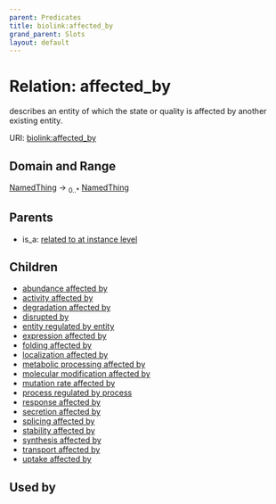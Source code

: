 ```yaml
---
parent: Predicates
title: biolink:affected_by
grand_parent: Slots
layout: default
---
```


# Relation: affected_by


describes an entity of which the state or quality is affected by another existing entity.

URI: [biolink:affected_by](https://w3id.org/biolink/vocab/affected_by)

## Domain and Range

[NamedThing](NamedThing.md) ->  <sub>0..\*</sub> [NamedThing](NamedThing.md)

## Parents

 *  is_a: [related to at instance level](related_to_at_instance_level.md)

## Children

 *  [abundance affected by](abundance_affected_by.md)
 *  [activity affected by](activity_affected_by.md)
 *  [degradation affected by](degradation_affected_by.md)
 *  [disrupted by](disrupted_by.md)
 *  [entity regulated by entity](entity_regulated_by_entity.md)
 *  [expression affected by](expression_affected_by.md)
 *  [folding affected by](folding_affected_by.md)
 *  [localization affected by](localization_affected_by.md)
 *  [metabolic processing affected by](metabolic_processing_affected_by.md)
 *  [molecular modification affected by](molecular_modification_affected_by.md)
 *  [mutation rate affected by](mutation_rate_affected_by.md)
 *  [process regulated by process](process_regulated_by_process.md)
 *  [response affected by](response_affected_by.md)
 *  [secretion affected by](secretion_affected_by.md)
 *  [splicing affected by](splicing_affected_by.md)
 *  [stability affected by](stability_affected_by.md)
 *  [synthesis affected by](synthesis_affected_by.md)
 *  [transport affected by](transport_affected_by.md)
 *  [uptake affected by](uptake_affected_by.md)

## Used by

